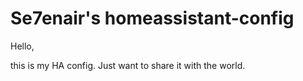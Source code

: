 # Se7enair's homeassistant-config

Hello,

this is my HA config. Just want to share it with the world.

